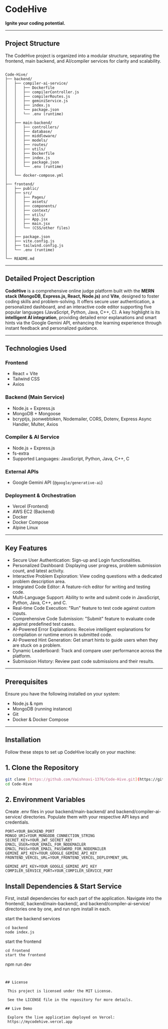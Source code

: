 # CodeHive

**Ignite your coding potential.**

---

## Project Structure

The CodeHive project is organized into a modular structure, separating the frontend, main backend, and AI/compiler services for clarity and scalability.

```

Code-Hive/
├── backend/
│   ├── compiler-ai-service/
│   │   ├── Dockerfile
│   │   ├── compilerController.js
│   │   ├── compilerRoutes.js
│   │   ├── geminiService.js
│   │   ├── index.js
│   │   └── package.json
│   │   └── .env (runtime)
│   │
│   ├── main-backend/
│   │   ├── controllers/
│   │   ├── database/
│   │   ├── middleware/
│   │   ├── models/
│   │   ├── routes/
│   │   ├── utils/
│   │   ├── Dockerfile
│   │   ├── index.js
│   │   ├── package.json
│   │   └── .env (runtime)
│   │
│   └── docker-compose.yml
│
├── frontend/
│   ├── public/
│   ├── src/
│   │   ├── Pages/
│   │   ├── assets/
│   │   ├── components/
│   │   ├── context/
│   │   ├── utils/
│   │   ├── App.jsx
│   │   ├── main.jsx
│   │   └── (CSS/other files)
│   │
│   ├── package.json
│   ├── vite.config.js
│   ├── tailwind.config.js
│   └── .env (runtime)
│
└── README.md

```

---

## Detailed Project Description

**CodeHive** is a comprehensive online judge platform built with the **MERN stack (MongoDB, Express.js, React, Node.js)** and **Vite**, designed to foster coding skills and problem-solving. It offers secure user authentication, a personalized dashboard, and an interactive code editor supporting five popular languages (JavaScript, Python, Java, C++, C). A key highlight is its **intelligent AI integration**, providing detailed error explanations and smart hints via the Google Gemini API, enhancing the learning experience through instant feedback and personalized guidance.

---

## Technologies Used

### Frontend
* React + Vite
* Tailwind CSS
* Axios

### Backend (Main Service)
* Node.js + Express.js
* MongoDB + Mongoose
* bcryptjs, jsonwebtoken, Nodemailer, CORS, Dotenv, Express Async Handler, Multer, Axios

### Compiler & AI Service
* Node.js + Express.js
* fs-extra
* Supported Languages: JavaScript, Python, Java, C++, C

### External APIs
* Google Gemini API (`@google/generative-ai`)

### Deployment & Orchestration
* Vercel (Frontend)
* AWS EC2 (Backend)
* Docker
* Docker Compose
* Alpine Linux

---

## Key Features

* Secure User Authentication: Sign-up and Login functionalities.
* Personalized Dashboard: Displaying user progress, problem submission count, and latest activity.
* Interactive Problem Exploration: View coding questions with a dedicated problem description area.
* Integrated Code Editor: A feature-rich editor for writing and testing code.
* Multi-Language Support: Ability to write and submit code in JavaScript, Python, Java, C++, and C.
* Real-time Code Execution: "Run" feature to test code against custom inputs.
* Comprehensive Code Submission: "Submit" feature to evaluate code against predefined test cases.
* AI-Powered Error Explanations: Receive intelligent explanations for compilation or runtime errors in submitted code.
* AI-Powered Hint Generation: Get smart hints to guide users when they are stuck on a problem.
* Dynamic Leaderboard: Track and compare user performance across the platform.
* Submission History: Review past code submissions and their results.

---

## Prerequisites

Ensure you have the following installed on your system:
* Node.js & npm
* MongoDB (running instance)
* Git
* Docker & Docker Compose

---

## Installation

 Follow these steps to set up CodeHive locally on your machine:

## 1. Clone the Repository

 ```bash
 git clone [https://github.com/Vaishnavi-1376/Code-Hive.git](https://github.com/Vaishnavi-1376/Code-Hive.git)
 cd Code-Hive
 ```

## 2. Environment Variables

Create .env files in your backend/main-backend/ and backend/compiler-ai-service/ directories. Populate them with your respective API keys and credentials.

```
PORT=YOUR_BACKEND_PORT
MONGO_URI=YOUR_MONGODB_CONNECTION_STRING
SECRET_KEY=YOUR_JWT_SECRET_KEY
EMAIL_USER=YOUR_EMAIL_FOR_NODEMAILER
EMAIL_PASS=YOUR_EMAIL_PASSWORD_FOR_NODEMAILER
GEMINI_API_KEY=YOUR_GOOGLE_GEMINI_API_KEY
FRONTEND_VERCEL_URL=YOUR_FRONTEND_VERCEL_DEPLOYMENT_URL

```

```
GEMINI_API_KEY=YOUR_GOOGLE_GEMINI_API_KEY
COMPILER_SERVICE_PORT=YOUR_COMPILER_SERVICE_PORT

```

## Install Dependencies & Start Service

First, install dependencies for each part of the application. Navigate into the frontend/, backend/main-backend/, and backend/compiler-ai-service/ directories one by one, and run npm install in each.

start the backend services

```
cd backend
node index.js

```

start the frontend 

```
cd frontend
start the frontend 

```

npm run dev

```


## License

 This project is licensed under the MIT License.

 See the LICENSE file in the repository for more details.

## Live Demo

 Explore the live application deployed on Vercel:
 https://mycodehive.vercel.app
 
 